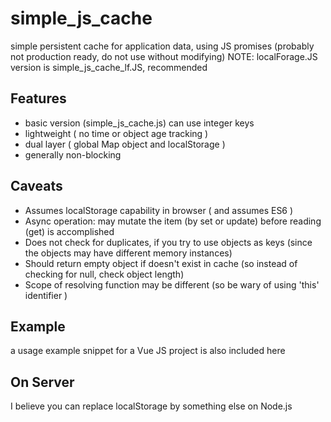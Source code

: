 # simple_js_cache
simple persistent cache for application data, using JS promises
(probably not production ready, do not use without modifying)
  NOTE: localForage.JS version is simple_js_cache_lf.JS, recommended


##  Features
-  basic version (simple_js_cache.js) can use integer keys
-  lightweight ( no time or object age tracking )
-  dual layer ( global Map object and localStorage )
-  generally non-blocking

## Caveats
-  Assumes localStorage capability in browser  ( and assumes ES6 )
-  Async operation:  may mutate the item (by set or update) before reading (get) is accomplished
-  Does not check for duplicates, if you try to use objects as keys (since the objects may have different memory instances)
-  Should return empty object if doesn't exist in cache (so instead of checking for null, check object length)
-  Scope of resolving function may be different (so be wary of using 'this' identifier )

## Example
a usage example snippet for a Vue JS project is also included here 

## On Server
I believe you can replace localStorage by something else on Node.js

